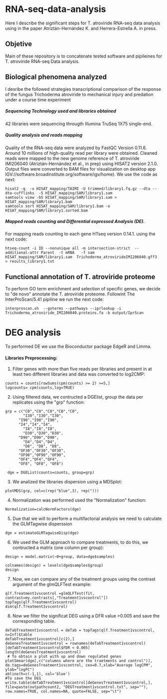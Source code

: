 # RNA-seq-data-analysis
Here I describe the significant steps for T. atroviride RNA-seq data analysis using in the paper Atriztán-Hernández K. and Herrera-Estrella A. in press.

## Objetive
Main of these repository is to concatenate tested software and pipileines for T. atroviride  RNA-seq Data analysis.

## Biological phenomena analyzed 
I desribe the followed strategies transcriptional comparison of the response of the fungus Trichoderma atroviride to mechanical injury and predation under a course time experiment

##### Sequencing Technology used and libraries obtained
42 libraries were sequencing througth Illumina TruSeq 1X75 single-end.


##### Quality analysis and reads mapping

Quality of the RNA-seq data were analyzed by FastQC Version 0.11.6. Around 10 millions of high-quality read per library were obtained.
Cleaned reads were mapped to the new genome reference of T. atroviride IMI206040 (Atriztán-Hernández et al., in prep) using HISAT2 version 2.1.0. Output files were converted to BAM files for visualization on desktop app IGV://software.broadinstitute.org/software/igv/home). We use the code as next:

```
hisat2 -q  -x HISAT_mapping/TAIMI -U trimmed/library1.fq.gz --dta --dta-cufflinks  -S HISAT_mapping/SAM/library1.sam
samtools view -bS HISAT_mapping/SAM/library1.sam > HISAT_mapping/SAM/library1.bam
samtools sort HISAT_mapping/SAM/library1.bam -o  HISAT_mapping/SAM/library1.sorted.bam

```

##### Mapped reads counting and Differential expressed Analysis (DE).
For mapping reads counting to each gene HTseq version 0.14.1. using the next code:
```
htseq-count -i ID --nonunique all -m intersection-strict  --additional-attr Parent  -t mRNA   -f sam  HISAT_mapping/SAM/library1.sam  Trichoderma_atrovirideIMI206040.gff3  > results_library1.txt

```


## Functional annotation of T. atroviride proteome
To perform GO term enrichment and selection of specific genes, we decide to "de novo" annotate the T. atroviride proteome. Followint The InterProScan/5.41 pipiline we run the next code:

```
interproscan.sh  --goterms --pathways --iprlookup -i Trichoderma_atroviride_IMI206040.proteins.fa -b output/IprScan
```

# DEG analysis
To performed DE we use the Bioconductor package EdgeR and Limma.
#### Libraries Preprocessing:

1. Filter genes with more than five reads per libraries and present in at least two different libraries and data was converted to log2CMP: 
```
counts = counts[rowSums(cpm(counts) >= 2) >=5,]
logcounts= cpm(counts,log=TRUE)
```
2. Using filtered data, we contructed a DGElist, group the data per replicates using the "grp" function:
```
grp = c("C0","C0","C0","C0","C0",
        "I30","I30","I30",
      "I90","I90","I90",  
      "I4","I4","I4",
        "I8","I8","I8",
        "D30","D30","D30",
      "D90","D90","D90",
        "D4","D4","D4",
        "D8", "D8", "D8",
      "OF30","OF30","OF30",
      "OF90","OF90","OF90",
      "OF4","OF4","OF4",
      "OF8", "OF8", "OF8")
      
 dge = DGEList(counts=counts, group=grp)
```
3. We analized the libraries dispersion using a MDSplot:
```
plotMDS(grp, col=c(rep("blue",3), rep(")))
```
4. Normalization was performed used  the  "Normalization" function:
```
Normalization=calcNormFactors(dge)
```
5. Due that we will to perform a multifactorial analysis we need to calculate the  GLMTagwise disperssion
```
dge = estimateGLMTagwiseDisp(dge)
```

6. We used the GLM approach to compare treatments, to do this, we contructed a matrix (one column per group):
```
design = model.matrix(~0+group, data=dge$samples) 

colnames(design) = levels(dge$samples$group)
design
```
7. Now, we can compare any of the treatment groups using the contrast argument of the glmQLFTest
example:
```
qlf.Treatment1vscontrol =glmQLFTest(fit, contrast=my.contrasts[,"Treatment1vscontrol"])
topTags(qlf.Treatment1vscontrol)
dim(qlf.Treatment1vscontrol)

```
8. Now we filter the significat DEG using a DFR value >0.005 and save the corresponding table.

```
deTabTreatment1vscontrol = deTab = topTags(qlf.Treatment1vscontrol, n=Inf)$table
deTabTreatment1vscontrol[c(2),]
deGenesTreatment1vscontrol = rownames(deTabTreatment1vscontrol)[deTabTreatment1vscontrol$FDR < 0.005]
length(deGenesTreatment1vscontrol)
 # To obtain a plot with up and down regulated genes 
plotSmear(dge[,c("columns where are the traetments and control")], de.tags=deGenesTreatment1vscontrol, cex=0.7,xlab="Average logCPM", ylab="logFC")
abline(h=c(-1,1), col='blue')        
#To save the DEG
write.table(deTabTreatment1vscontrol[deGenesTreatment1vscontrol,], file=paste(outpathcount2, "DEGTreatment1vscontrol.txt", sep=""), row.names=TRUE, col.names=NA, quote=FALSE, sep="\t")


```






